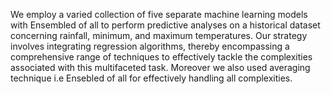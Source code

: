 We employ a varied collection of five separate machine learning models with Ensembled of all to perform predictive analyses on a historical dataset concerning rainfall, minimum, and maximum temperatures.  Our strategy involves integrating regression algorithms, thereby encompassing a comprehensive range of techniques to effectively tackle the complexities associated with this multifaceted task. Moreover we also used averaging technique i.e Ensebled of all for effectively handling all complexities.

